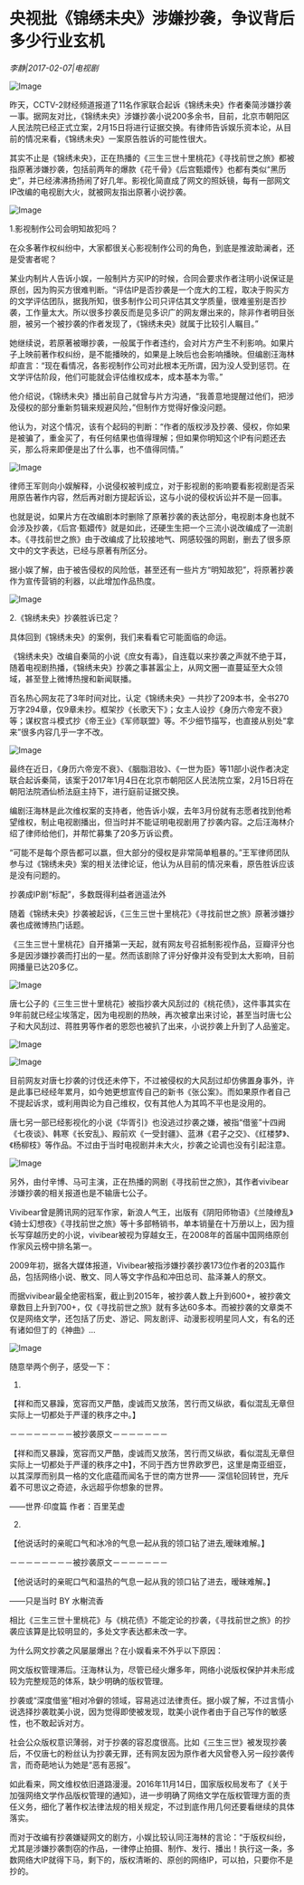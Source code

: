 # 央视批《锦绣未央》涉嫌抄袭，争议背后多少行业玄机

*李静|2017-02-07|电视剧*

![Image](http://static.ylzbl.com/201704281808246761)

昨天，CCTV-2财经频道报道了11名作家联合起诉《锦绣未央》作者秦简涉嫌抄袭一事。据网友对比，《锦绣未央》涉嫌抄袭小说200多余书，目前，北京市朝阳区人民法院已经正式立案，2月15日将进行证据交换。有律师告诉娱乐资本论，从目前的情况来看，《锦绣未央》一案原告胜诉的可能性很大。

其实不止是《锦绣未央》，正在热播的《三生三世十里桃花》《寻找前世之旅》都被指原著涉嫌抄袭，包括前两年的爆款《花千骨》《后宫甄嬛传》也都有类似“黑历史”，并已经沸沸扬扬闹了好几年。影视化简直成了网文的照妖镜，每有一部网文IP改编的电视剧大火，就被网友指出原著小说抄袭。

![Image](http://static.ylzbl.com/201704281808244150)

1.影视制作公司会明知故犯吗？

在众多著作权纠纷中，大家都很关心影视制作公司的角色，到底是推波助澜者，还是受害者呢？

某业内制片人告诉小娱，一般制片方买IP的时候，合同会要求作者注明小说保证是原创，因为购买方很难判断。“评估IP是否抄袭是一个庞大的工程，取决于购买方的文学评估团队，据我所知，很多制作公司只评估其文学质量，很难鉴别是否抄袭，工作量太大。所以很多抄袭反而是见多识广的网友爆出来的，除非作者明目张胆，被另一个被抄袭的作者发现了，《锦绣未央》就属于比较引人瞩目。”

她继续说，若原著被曝抄袭，一般属于作者违约，会对片方产生不利影响。如果片子上映前著作权纠纷，是不能播映的，如果是上映后也会影响播映。但编剧汪海林却直言：“现在看情况，各影视制作公司对此根本无所谓，因为没人受到惩罚。在文学评估阶段，他们可能就会评估维权成本，成本基本为零。”

他介绍说，《锦绣未央》播出前自己就曾与片方沟通，“我善意地提醒过他们，把涉及侵权的部分重新剪辑来规避风险，”但制作方觉得好像没问题。

他认为，对这个情况，该有个起码的判断：“作者的版权涉及抄袭、侵权，你如果是被骗了，重金买了，有任何结果也值得理解；但如果你明知这个IP有问题还去买，那么将来即便是出了什么事，也不值得同情。”

![Image](http://static.ylzbl.com/201704281808241230)

律师王军则向小娱解释，小说侵权被判成立，对于影视剧的影响要看影视剧是否采用原告著作内容，然后再对剧方提起诉讼，这与小说的侵权诉讼并不是一回事。

也就是说，如果片方在改编剧本时删除了原著抄袭的表达部分，电视剧本身也就不会涉及抄袭，《后宫·甄嬛传》就是如此，还硬生生把一个三流小说改编成了一流剧本。《寻找前世之旅》由于改编成了比较接地气、网感较强的网剧，删去了很多原文中的文字表达，已经与原著有所区分。

据小娱了解，由于被告侵权的风险低，甚至还有一些片方“明知故犯”，将原著抄袭作为宣传营销的利器，以此增加作品热度。

![Image](http://static.ylzbl.com/201704281808245396)

2.《锦绣未央》抄袭胜诉已定？

具体回到《锦绣未央》的案例，我们来看看它可能面临的命运。

《锦绣未央》改编自秦简的小说《庶女有毒》，自连载以来抄袭之声就不绝于耳，随着电视剧热播，《锦绣未央》抄袭之事甚嚣尘上，从网文圈一直蔓延至大众领域，甚至登上微博热搜和新闻联播。

百名热心网友花了3年时间对比，认定《锦绣未央》一共抄了209本书，全书270万字294章，仅9章未抄。框架抄《长歌天下》；女主人设抄《身历六帝宠不衰》等；谋权宫斗模式抄《帝王业》《军师联盟》等。不少细节描写，也直接从别处“拿来”很多内容几乎一字不改。

![Image](http://static.ylzbl.com/201704281808245553)

最终在近日，《身历六帝宠不衰》、《胭脂泪妆》、《一世为臣》等11部小说作者决定联合起诉秦简，该案于2017年1月4日在北京市朝阳区人民法院立案，2月15日将在朝阳法院酒仙桥法庭主持下，进行庭前证据交换。

编剧汪海林是此次维权案的支持者，他告诉小娱，去年3月份就有志愿者找到他希望维权，制止电视剧播出，但当时并不能证明电视剧用了抄袭内容。之后汪海林介绍了律师给他们，并帮忙募集了20多万诉讼费。

“可能不是每个原告都可以嬴，但大部分的侵权是非常简单粗暴的。”王军律师团队参与过《锦绣未央》案的相关法律论证，他认为从目前的情况来看，原告胜诉应该是没有问题的。

抄袭成IP剧“标配”，多数既得利益者逍遥法外

随着《锦绣未央》抄袭被起诉，《三生三世十里桃花》《寻找前世之旅》原著涉嫌抄袭也成微博热门话题。

《三生三世十里桃花》自开播第一天起，就有网友号召抵制影视作品，豆瓣评分也多是因涉嫌抄袭而打出的一星。然而该剧除了评分好像并没有受到太大影响，目前网播量已达20多亿。

![Image](http://static.ylzbl.com/201704281808245159)

唐七公子的《三生三世十里桃花》被指抄袭大风刮过的《桃花债》，这件事其实在9年前就已经尘埃落定，因为电视剧的热映，再次被拿出来讨论，甚至当时唐七公子和大风刮过、蒋胜男等作者的恩怨也被扒了出来，小说抄袭上升到了人品鉴定。

![Image](http://static.ylzbl.com/201704281808242742)

![Image](http://static.ylzbl.com/201704281808245437)

目前网友对唐七抄袭的讨伐还未停下，不过被侵权的大风刮过却仿佛置身事外，许是此事已经经年累月，如今她更想宣传自己的新书《张公案》。而如果原作者自己不提起诉求，或利用舆论为自己维权，仅有其他人为其鸣不平也是没用的。

唐七另一部已经影视化的小说《华胥引》也没逃过抄袭之嫌，被指“借鉴”十四阙《七夜谈》、韩寒《长安乱》、殿前欢《一受封疆》、蓝淋《君子之交》、《红楼梦》、《杨柳枝》等作品。不过由于当时电视剧并未大火，抄袭之论调也没有引起注意。

![Image](http://static.ylzbl.com/201704281808258018)

另外，由付辛博、马可主演，正在热播的网剧《寻找前世之旅》，其作者vivibear涉嫌抄袭的相关报道也是不输唐七公子。

Vivibear曾是腾讯网的冠军作家，新浪人气王，出版有《阴阳师物语》《兰陵缭乱》《骑士幻想夜》《寻找前世之旅》等十多部畅销书，单本销量在十万册以上，因为擅长写穿越历史的小说，vivibear被视为穿越女王，在2008年的首届中国网络原创作家风云榜中排名第一。

2009年初，据各大媒体报道，Vivibear被指涉嫌抄袭抄袭173位作者的203篇作品，包括网络小说、散文、同人等文字作品和冲田总司、盐泽兼人的祭文。

而据vivibear最全绝密档案，截止到2015年，被抄袭人数上升到600+，被抄袭文章数目上升到700+，仅《寻找前世之旅》就有多达60多本。而被抄袭的文章类不仅是网络文学，还包括了历史、游记、网友剧评、动漫影视明星同人文，有名的还有诸如但丁的《神曲》…

![Image](http://static.ylzbl.com/201704281808256080)

随意举两个例子，感受一下：

1.

【祥和而又暴躁，宽容而又严酷，虔诚而又放荡，苦行而又纵欲，看似混乱无章但实际上一切都处于严谨的秩序之中。】

－－－－－－－－被抄袭原文－－－－－－－

【祥和而又暴躁，宽容而又严酷，虔诚而又放荡，苦行而又纵欲，看似混乱无章但实际上一切都处于严谨的秩序之中】，不同于西方世界欧罗巴，这里是南亚细亚，以其深厚而别具一格的文化底蕴而闻名于世的南方世界—— 深信轮回转世，充斥着不可思议之奇迹，永远超乎你想象的世界。

——世界·印度篇 作者：百里芜虚

2.

【他说话时的亲昵口气和冰冷的气息一起从我的领口钻了进去,暧昧难解。】

－－－－－－－－被抄袭原文－－－－－－－

【他说话时的亲昵口气和温热的气息一起从我的领口钻了进去，暧昧难解。】

——只是当时 BY 水榭流香

相比《三生三世十里桃花》与《桃花债》不能定论的抄袭，《寻找前世之旅》的抄袭应该算是比较明显的，多处文字表达都未改一字。

为什么网文抄袭之风屡屡爆出？在小娱看来不外乎以下原因：

网文版权管理滞后。汪海林认为，尽管已经火爆多年，网络小说版权保护并未形成较为完整规范的体系，缺少明确的版权管理。

抄袭或“深度借鉴”相对冷僻的领域，容易逃过法律责任。据小娱了解，不过言情小说选择抄袭耽美小说，因为觉得即使被发现，耽美小说作者由于自己写作的敏感性，也不敢起诉对方。

社会公众版权意识薄弱，对于抄袭的容忍度很高。比如《三生三世》被发现抄袭后，不仅唐七的粉丝认为抄袭无罪，还有网友因为原作者大风曾卷入另一段抄袭传言，而奇葩地认为她是“恶有恶报”。

如此看来，网文维权依旧道路漫漫。2016年11月14日，国家版权局发布了《关于加强网络文学作品版权管理的通知》，进一步明确了网络文学在版权管理方面的责任义务，细化了著作权法律法规的相关规定，不过到底作用几何还要看继续的具体落实。

而对于改编有抄袭嫌疑网文的剧方，小娱比较认同汪海林的言论：“于版权纠纷，尤其是涉嫌抄袭剽窃的作品，一律停止拍摄、制作、发行、播出！执行这一条，多数网络大IP就得下马，剩下的，版权清晰的、原创的网络IP，可以拍，只要你不是抄的。

